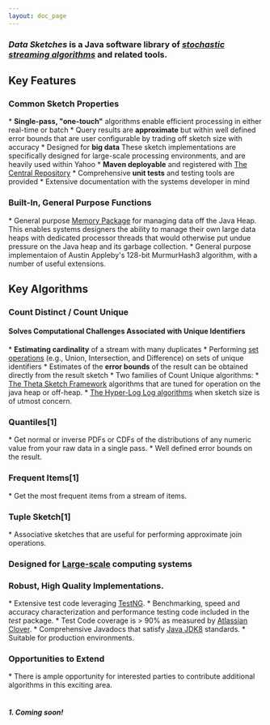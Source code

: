 ```yaml
---
layout: doc_page
---
```


<h3><i>Data Sketches</i> is a Java software library of <a href="https://en.wikipedia.org/wiki/Stochastic"><i>stochastic</i></a> 
        <a href="https://en.wikipedia.org/wiki/Streaming_algorithm"><i>streaming algorithms</i></a> and related tools.</h3>

<h2>Key Features</h2>

<h3>Common Sketch Properties</h3>
  * <b>Single-pass, "one-touch"</b> algorithms enable efficient processing in either real-time or batch
  * Query results are <b>approximate</b> but within well defined error bounds that are user configurable by trading off sketch size with accuracy
  * Designed for <b>big data</b> These sketch implementations are specifically designed for large-scale processing environments, and are heavily used within Yahoo
  * <b>Maven deployable</b> and registered with <a href="http://search.maven.org/#search|ga|1|DataSketches">The Central Repository</a>
  * Comprehensive <b>unit tests</b> and testing tools are provided
  * Extensive documentation with the systems developer in mind

<h3>Built-In, General Purpose Functions</h3>
  * General purpose <a href="MemoryPackage.html">Memory Package</a> for managing data off the Java Heap.  This enables systems designers the ability to manage their own large data heaps with dedicated processor threads that would otherwise put undue pressure on the Java heap and its garbage collection.
  * General purpose implementaion of Austin Appleby's 128-bit MurmurHash3 algorithm, with a number of useful extensions.

<h2>Key Algorithms</h2>

<h3>Count Distinct / Count Unique</h3>

<h4>Solves Computational Challenges Associated with Unique Identifiers</h4>
  * <b>Estimating cardinality</b> of a stream with many duplicates
  * Performing <a href="ThetaSketchSetOps.html">set operations</a> (e.g., Union, Intersection, and Difference) on sets of unique identifiers
  * Estimates of the <b>error bounds</b> of the result can be obtained directly from the result sketch
  * Two families of Count Unique algorithms:
    * <a href="ThetaSketchFramework.html">The Theta Sketch Framework</a> algorithms that are tuned for operation on the java heap or off-heap.
    * <a href="HLL.html">The Hyper-Log Log algorithms<a/> when sketch size is of utmost concern.
  
<h3>Quantiles[1]</h3>
  * Get normal or inverse PDFs or CDFs of the distributions of any numeric value from your raw data in a single pass.
  * Well defined error bounds on the result.
  
<h3>Frequent Items[1]</h3>
  * Get the most frequent items from a stream of items.
  
<h3>Tuple Sketch[1]</h3>
  * Associative sketches that are useful for performing approximate join operations.

<h3>Designed for <a href="LargeScale.html">Large-scale</a> computing systems</h3>

<h3>Robust, High Quality Implementations.</h3>
* Extensive test code leveraging <a href="http://testng.org">TestNG</a>.
* Benchmarking, speed and accuracy characterization and performance testing code included in the <i>test</i> package.
* Test Code coverage is > 90% as measured by <a href="https://www.atlassian.com/software/clover/overview">Atlassian Clover</a>.
* Comprehensive Javadocs that satisfy <a href="http://www.oracle.com/technetwork/java/index.html">Java JDK8</a> standards.
* Suitable for production environments.

<h3>Opportunities to Extend</h3>
* There is ample opportunity for interested parties to contribute additional algorithms in this exciting area.
<br>
<br>
<h5>1. Coming soon!</h5>
